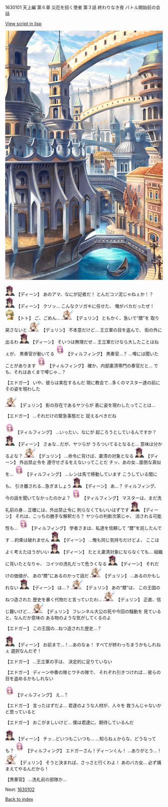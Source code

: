 1630101 天上編 第６章 災厄を招く使者 第３話 終わりなき夜 バトル開始前の会話

[View script in lisp](../scripts/1630101.txt)

![006_town2.png](../images/backgrounds/006_town2.png)

<img src="../images/units/6.png" alt="6.png" height="34"/>
【ディーン】
あのアマ、なにが記者だ！
とんだコソ泥じゃねぇか！？

<img src="../images/units/6.png" alt="6.png" height="34"/>
【ディーン】
クソッ…
こんなクソガキに任せた、
俺がバカだったぜ！

<img src="../images/units/4.png" alt="4.png" height="34"/>
【トト】
ご、ごめん…

<img src="../images/units/0.png" alt="0.png" height="34"/>
【デュリン】
ともかく、急いで“暦”を
取り戻さないと

<img src="../images/units/0.png" alt="0.png" height="34"/>
【デュリン】
不本意だけど…
王立軍の目を盗んで、
街の外に出るわ

<img src="../images/units/6.png" alt="6.png" height="34"/>
【ディーン】
そいつは無理だぜ…
王立軍だけなら大したことはねぇが、
黒奏官が動いてる

<img src="../images/units/101411.png" alt="101411.png" height="34"/>
【ティルフィング】
黒奏官…？
…噂には聞いたことがあります

<img src="../images/units/101411.png" alt="101411.png" height="34"/>
【ティルフィング】
確か、内部粛清専門の奏官だと…
でも、それはあくまで噂じゃ…？

【エドガー】
いや、彼らは実在するんだ
現に教会で…多くのマスター達の前に
その姿を現わした

<img src="../images/units/0.png" alt="0.png" height="34"/>
【デュリン】
影の存在であるヤツらが
表に姿を現わしたってことは…

【エドガー】
…それだけの緊急事態だと
捉えるべきだね

<img src="../images/units/101411.png" alt="101411.png" height="34"/>
【ティルフィング】
…いったい、なにが
起ころうとしているんですか？

<img src="../images/units/6.png" alt="6.png" height="34"/>
【ディーン】
さぁな…だが、ヤツらが
うろついてるとなると…
意味は分かるよな？

<img src="../images/units/0.png" alt="0.png" height="34"/>
【デュリン】
…命令に背けば、粛清の対象となる

<img src="../images/units/6.png" alt="6.png" height="34"/>
【ディーン】
外出禁止令を
遵守せざるをえないってことだ
チッ、あの女…面倒な真似を…

<img src="../images/units/101411.png" alt="101411.png" height="34"/>
【ティルフィング】
…レンは馬で移動しています
こうしている間にも、
引き離される…急ぎましょう

<img src="../images/units/6.png" alt="6.png" height="34"/>
【ディーン】
あ…？
ティルフィング、
今の話を聞いてなかったのかよ？

<img src="../images/units/101411.png" alt="101411.png" height="34"/>
【ティルフィング】
マスターは、まだ洗礼前の身…
正確には、外出禁止令に
則らなくてもいいはずです

<img src="../images/units/6.png" alt="6.png" height="34"/>
【ディーン】
それは、こっちの勝手な解釈だろ？
ヤツらの判断次第じゃ、
消される可能性も…

<img src="../images/units/101411.png" alt="101411.png" height="34"/>
【ティルフィング】
学者さまは、私達を信頼して
“暦”を託したんです
…約束は破れません

<img src="../images/units/6.png" alt="6.png" height="34"/>
【ディーン】
…俺も同じ気持ちだけどよ、
ここはよく考えたほうがいい

<img src="../images/units/6.png" alt="6.png" height="34"/>
【ディーン】
たとえ粛清対象にならなくても…
組織に背いたとなりゃ、
コイツの洗礼だって危うくなる

<img src="../images/units/6.png" alt="6.png" height="34"/>
【ディーン】
それだけの価値が、
あの“暦”にあるのかって話だ

<img src="../images/units/0.png" alt="0.png" height="34"/>
【デュリン】
…あるのかもしれない

<img src="../images/units/6.png" alt="6.png" height="34"/>
【ディーン】
は…？

<img src="../images/units/0.png" alt="0.png" height="34"/>
【デュリン】
あの“暦”は、
この王国のねつ造された
歴史を暴く代物だと言っていたわ…

<img src="../images/units/0.png" alt="0.png" height="34"/>
【デュリン】
正直、信じ難いけど…

<img src="../images/units/0.png" alt="0.png" height="34"/>
【デュリン】
フレンネル大公の死や今回の騒動を
見ていると、なんだか意味の
ある物のような気がしてくるのよ

【エドガー】
この王国の…ねつ造された歴史…？

<img src="../images/units/6.png" alt="6.png" height="34"/>
【ディーン】
お前まで…！…あのなぁ！
すべてが終わっちまうかもしれねぇ
選択なんだぞ！

【エドガー】
…王立軍の手は、
決定的に足りていない

【エドガー】
ディーン中奏の隊とウチの隊で、
それぞれ引きつければ…
彼らの目を盗めるかもしれない

<img src="../images/units/101411.png" alt="101411.png" height="34"/>
【ティルフィング】
え…？

【エドガー】
言ったはずだよ…
君達のような人材が、人々を
救うんじゃないかと思っていると

【エドガー】
おこがましいけど…
僕は君達に、期待しているんだ

<img src="../images/units/6.png" alt="6.png" height="34"/>
【ディーン】
チッ…どいつもこいつも…
…知らねぇからな、どうなっても？

<img src="../images/units/101411.png" alt="101411.png" height="34"/>
【ティルフィング】
エドガーさん！ディーンくん！
…ありがとう…！

<img src="../images/units/0.png" alt="0.png" height="34"/>
【デュリン】
そうと決まれば、さっさと行くわよ！
あのバカ女…
必ず捕まえてやるんだから！

【黒奏官】
…洗礼前の部隊か…

Next: [1630102](1630102.md)

[Back to index](index.md)
